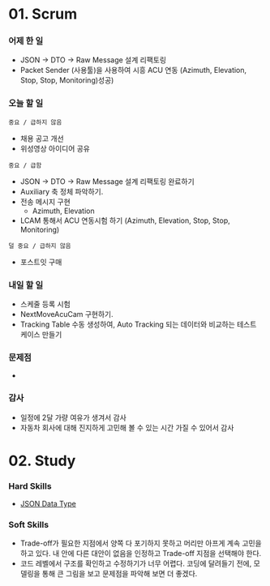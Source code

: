 # 01. Scrum

### 어제 한 일

- JSON → DTO → Raw Message 설계 리팩토링
- Packet Sender (사용툴)을 사용하여 시흥 ACU 연동 (Azimuth, Elevation, Stop, Stop, Monitoring)성공)

### 오늘 할 일

`중요 / 급하지 않음`

- 채용 공고 개선
- 위성영상 아이디어 공유

`중요 / 급함`

- JSON → DTO → Raw Message 설계 리팩토링 완료하기
- Auxiliary 축 정체 파악하기.
- 전송 메시지 구현
    - Azimuth, Elevation
- LCAM 통해서 ACU 연동시험 하기 (Azimuth, Elevation, Stop, Stop, Monitoring)

`덜 중요 / 급하지 않음`

- 포스트잇 구매

### 내일 할 일

- 스케줄 등록 시험
- NextMoveAcuCam 구현하기.
- Tracking Table 수동 생성하여, Auto Tracking 되는 데이터와 비교하는 테스트 케이스 만들기

### 문제점

- 

### 감사

- 일정에 2달 가량 여유가 생겨서 감사
- 자동차 회사에 대해 진지하게 고민해 볼 수 있는 시간 가질 수 있어서 감사

# 02. Study

### Hard Skills

- [JSON Data Type](https://www.w3schools.com/js/js_json_datatypes.asp)

### Soft Skills

- Trade-off가 필요한 지점에서 양쪽 다 포기하지 못하고 머리만 아프게 계속 고민을 하고 있다. 내 안에 다른 대안이 없음을 인정하고 Trade-off 지점을 선택해야 한다.
- 코드 레벨에서 구조를 확인하고 수정하기가 너무 어렵다. 코딩에 달려들기 전에, 모델링을 통해 큰 그림을 보고 문제점을 파악해 보면 더 좋겠다.
